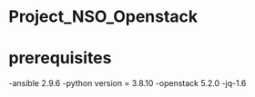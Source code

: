 # Project_NSO_Openstack

# prerequisites
-ansible 2.9.6
-python version = 3.8.10
-openstack 5.2.0 
-jq-1.6
